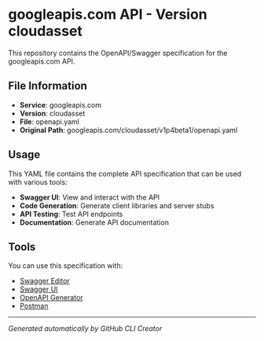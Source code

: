 # googleapis.com API - Version cloudasset

This repository contains the OpenAPI/Swagger specification for the googleapis.com API.

## File Information

- **Service**: googleapis.com
- **Version**: cloudasset
- **File**: openapi.yaml
- **Original Path**: googleapis.com/cloudasset/v1p4beta1/openapi.yaml

## Usage

This YAML file contains the complete API specification that can be used with various tools:

- **Swagger UI**: View and interact with the API
- **Code Generation**: Generate client libraries and server stubs
- **API Testing**: Test API endpoints
- **Documentation**: Generate API documentation

## Tools

You can use this specification with:

- [Swagger Editor](https://editor.swagger.io/)
- [Swagger UI](https://swagger.io/tools/swagger-ui/)
- [OpenAPI Generator](https://openapi-generator.tech/)
- [Postman](https://www.postman.com/)

---

*Generated automatically by GitHub CLI Creator*
